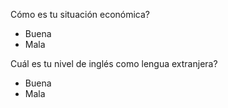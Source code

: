 Cómo es tu situación económica?
- Buena
- Mala

Cuál es tu nivel de inglés como lengua extranjera?
- Buena
- Mala
